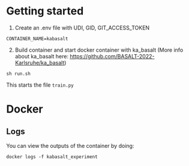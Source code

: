 # Getting started

1. Create an .env file with UDI, GID, GIT_ACCESS_TOKEN
```shell
CONTAINER_NAME=kabasalt
```

2. Build container and start docker container with ka_basalt (More info about ka_basalt here: https://github.com/BASALT-2022-Karlsruhe/ka_basalt)
```shell
sh run.sh
```
This starts the file `train.py`

# Docker 
## Logs
You can view the outputs of the container by doing:
```shell
docker logs -f kabasalt_experiment
```